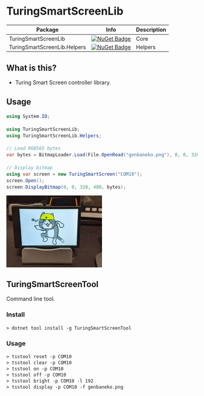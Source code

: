 # TuringSmartScreenLib

| Package | Info | Description |
|-|-|-|
| TuringSmartScreenLib | [![NuGet Badge](https://buildstats.info/nuget/TuringSmartScreenLib)](https://www.nuget.org/packages/TuringSmartScreenLib/) | Core |
| TuringSmartScreenLib.Helpers | [![NuGet Badge](https://buildstats.info/nuget/TuringSmartScreenLib.Helpers)](https://www.nuget.org/packages/TuringSmartScreenLib.Helpers/) | Helpers |

## What is this?

* Turing Smart Screen controller library.

## Usage

```csharp
using System.IO;

using TuringSmartScreenLib;
using TuringSmartScreenLib.Helpers;

// Load RGB565 bytes
var bytes = BitmapLoader.Load(File.OpenRead("genbaneko.png"), 0, 0, 320, 480);

// Display bitmap
using var screen = new TuringSmartScreen("COM10");
screen.Open();
screen.DisplayBitmap(0, 0, 320, 480, bytes);
```

<img src="Images/image.jpg" width="50%" title="image">

## TuringSmartScreenTool

Command line tool.

### Install

```
> dotnet tool install -g TuringSmartScreenTool
```

### Usage

```
> tsstool reset -p COM10
> tsstool clear -p COM10
> tsstool on -p COM10
> tsstool off -p COM10
> tsstool bright -p COM10 -l 192
> tsstool display -p COM10 -f genbaneko.png
```
